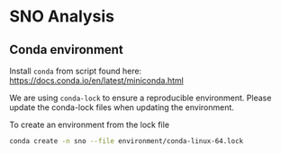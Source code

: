 # SNO Analysis

## Conda environment
Install `conda` from script found here:
https://docs.conda.io/en/latest/miniconda.html

We are using `conda-lock` to ensure a reproducible environment. Please update the conda-lock files when updating the environment.

To create an environment from the lock file
```bash
conda create -n sno --file environment/conda-linux-64.lock
```
